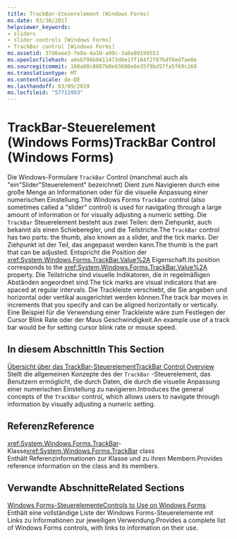```yaml
---
title: TrackBar-Steuerelement (Windows Forms)
ms.date: 03/30/2017
helpviewer_keywords:
- sliders
- slider controls [Windows Forms]
- TrackBar control [Windows Forms]
ms.assetid: 37d6aee3-7e8a-4a10-a99c-3a6e09199553
ms.openlocfilehash: adeb796b0411473d8e17f164f2f87bdf6ed7ae0e
ms.sourcegitcommit: 160a88c8087b0e63606e6e35f9bd57fa5f69c168
ms.translationtype: MT
ms.contentlocale: de-DE
ms.lasthandoff: 03/09/2019
ms.locfileid: "57711953"
---
```

# <a name="trackbar-control-windows-forms"></a><span data-ttu-id="64f48-102">TrackBar-Steuerelement (Windows Forms)</span><span class="sxs-lookup"><span data-stu-id="64f48-102">TrackBar Control (Windows Forms)</span></span>
<span data-ttu-id="64f48-103">Die Windows-Formulare `TrackBar` Control (manchmal auch als "ein"Slider"Steuerelement" bezeichnet) Dient zum Navigieren durch eine große Menge an Informationen oder für die visuelle Anpassung einer numerischen Einstellung.</span><span class="sxs-lookup"><span data-stu-id="64f48-103">The Windows Forms `TrackBar` control (also sometimes called a "slider" control) is used for navigating through a large amount of information or for visually adjusting a numeric setting.</span></span> <span data-ttu-id="64f48-104">Die `TrackBar` Steuerelement besteht aus zwei Teilen: dem Ziehpunkt, auch bekannt als einen Schieberegler, und die Teilstriche.</span><span class="sxs-lookup"><span data-stu-id="64f48-104">The `TrackBar` control has two parts: the thumb, also known as a slider, and the tick marks.</span></span> <span data-ttu-id="64f48-105">Der Ziehpunkt ist der Teil, das angepasst werden kann.</span><span class="sxs-lookup"><span data-stu-id="64f48-105">The thumb is the part that can be adjusted.</span></span> <span data-ttu-id="64f48-106">Entspricht die Position der <xref:System.Windows.Forms.TrackBar.Value%2A> Eigenschaft.</span><span class="sxs-lookup"><span data-stu-id="64f48-106">Its position corresponds to the <xref:System.Windows.Forms.TrackBar.Value%2A> property.</span></span> <span data-ttu-id="64f48-107">Die Teilstriche sind visuelle Indikatoren, die in regelmäßigen Abständen angeordnet sind.</span><span class="sxs-lookup"><span data-stu-id="64f48-107">The tick marks are visual indicators that are spaced at regular intervals.</span></span> <span data-ttu-id="64f48-108">Die Trackleiste verschiebt, die Sie angeben und horizontal oder vertikal ausgerichtet werden können.</span><span class="sxs-lookup"><span data-stu-id="64f48-108">The track bar moves in increments that you specify and can be aligned horizontally or vertically.</span></span> <span data-ttu-id="64f48-109">Eine Beispiel für die Verwendung einer Trackleiste wäre zum Festlegen der Cursor Blink Rate oder der Maus Geschwindigkeit.</span><span class="sxs-lookup"><span data-stu-id="64f48-109">An example use of a track bar would be for setting cursor blink rate or mouse speed.</span></span>  
  
## <a name="in-this-section"></a><span data-ttu-id="64f48-110">In diesem Abschnitt</span><span class="sxs-lookup"><span data-stu-id="64f48-110">In This Section</span></span>  
 [<span data-ttu-id="64f48-111">Übersicht über das TrackBar-Steuerelement</span><span class="sxs-lookup"><span data-stu-id="64f48-111">TrackBar Control Overview</span></span>](trackbar-control-overview-windows-forms.md)  
 <span data-ttu-id="64f48-112">Stellt die allgemeinen Konzepte des der `TrackBar` -Steuerelement, das Benutzern ermöglicht, die durch Daten, die durch die visuelle Anpassung einer numerischen Einstellung zu navigieren.</span><span class="sxs-lookup"><span data-stu-id="64f48-112">Introduces the general concepts of the `TrackBar` control, which allows users to navigate through information by visually adjusting a numeric setting.</span></span>  
  
## <a name="reference"></a><span data-ttu-id="64f48-113">Referenz</span><span class="sxs-lookup"><span data-stu-id="64f48-113">Reference</span></span>  
 <span data-ttu-id="64f48-114"><xref:System.Windows.Forms.TrackBar>-Klasse</span><span class="sxs-lookup"><span data-stu-id="64f48-114"><xref:System.Windows.Forms.TrackBar> class</span></span>  
 <span data-ttu-id="64f48-115">Enthält Referenzinformationen zur Klasse und zu ihren Membern.</span><span class="sxs-lookup"><span data-stu-id="64f48-115">Provides reference information on the class and its members.</span></span>  
  
## <a name="related-sections"></a><span data-ttu-id="64f48-116">Verwandte Abschnitte</span><span class="sxs-lookup"><span data-stu-id="64f48-116">Related Sections</span></span>  
 [<span data-ttu-id="64f48-117">Windows Forms-Steuerelemente</span><span class="sxs-lookup"><span data-stu-id="64f48-117">Controls to Use on Windows Forms</span></span>](controls-to-use-on-windows-forms.md)  
 <span data-ttu-id="64f48-118">Enthält eine vollständige Liste der Windows Forms-Steuerelemente mit Links zu Informationen zur jeweiligen Verwendung.</span><span class="sxs-lookup"><span data-stu-id="64f48-118">Provides a complete list of Windows Forms controls, with links to information on their use.</span></span>
